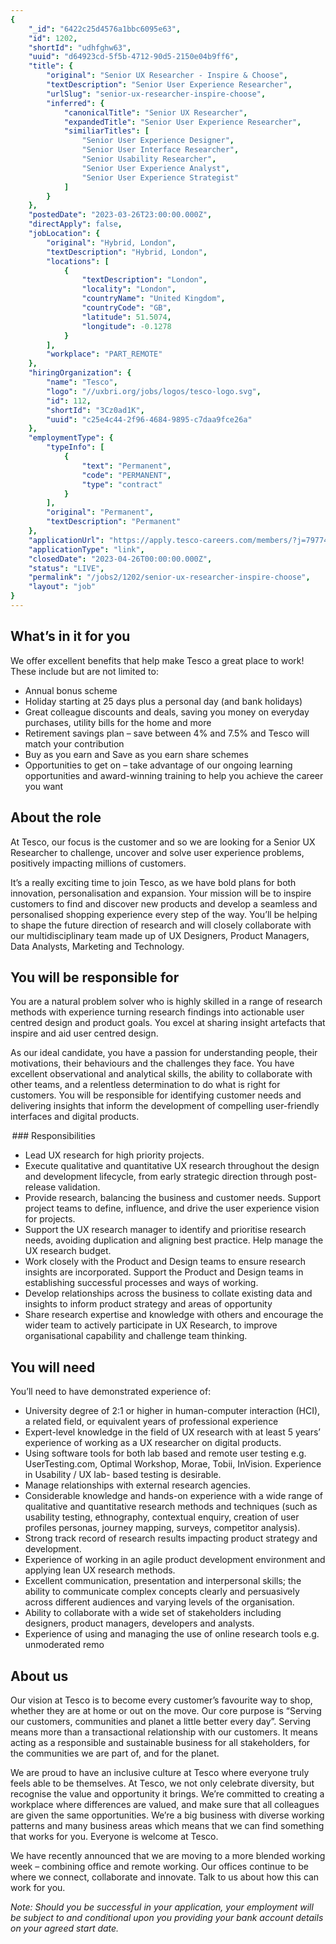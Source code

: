```yaml
---
{
	"_id": "6422c25d4576a1bbc6095e63",
	"id": 1202,
	"shortId": "udhfghw63",
	"uuid": "d64923cd-5f5b-4712-90d5-2150e04b9ff6",
	"title": {
		"original": "Senior UX Researcher - Inspire & Choose",
		"textDescription": "Senior User Experience Researcher",
		"urlSlug": "senior-ux-researcher-inspire-choose",
		"inferred": {
			"canonicalTitle": "Senior UX Researcher",
			"expandedTitle": "Senior User Experience Researcher",
			"similiarTitles": [
				"Senior User Experience Designer",
				"Senior User Interface Researcher",
				"Senior Usability Researcher",
				"Senior User Experience Analyst",
				"Senior User Experience Strategist"
			]
		}
	},
	"postedDate": "2023-03-26T23:00:00.000Z",
	"directApply": false,
	"jobLocation": {
		"original": "Hybrid, London",
		"textDescription": "Hybrid, London",
		"locations": [
			{
				"textDescription": "London",
				"locality": "London",
				"countryName": "United Kingdom",
				"countryCode": "GB",
				"latitude": 51.5074,
				"longitude": -0.1278
			}
		],
		"workplace": "PART_REMOTE"
	},
	"hiringOrganization": {
		"name": "Tesco",
		"logo": "//uxbri.org/jobs/logos/tesco-logo.svg",
		"id": 112,
		"shortId": "3Cz0ad1K",
		"uuid": "c25e4c44-2f96-4684-9895-c7daa9fce26a"
	},
	"employmentType": {
		"typeInfo": [
			{
				"text": "Permanent",
				"code": "PERMANENT",
				"type": "contract"
			}
		],
		"original": "Permanent",
		"textDescription": "Permanent"
	},
	"applicationUrl": "https://apply.tesco-careers.com/members/?j=797742",
	"applicationType": "link",
	"closedDate": "2023-04-26T00:00:00.000Z",
	"status": "LIVE",
	"permalink": "/jobs2/1202/senior-ux-researcher-inspire-choose",
	"layout": "job"
}
---
```

<h2 id="whats-in-it-for-you">What’s in it for you</h2>
<p>We offer excellent benefits that help make Tesco a great place to work!  These include but are not limited to:</p>
<ul>
<li>Annual bonus scheme</li>
<li>Holiday starting at 25 days plus a personal day (and bank holidays)</li>
<li>Great colleague discounts and deals, saving you money on everyday purchases, utility bills for the home and more</li>
<li>Retirement savings plan – save between 4% and 7.5% and Tesco will match your contribution</li>
<li>Buy as you earn and Save as you earn share schemes</li>
<li>Opportunities to get on – take advantage of our ongoing learning opportunities and award-winning training to help you achieve the career you want</li>
</ul>
<h2 id="about-the-role">About the role</h2>
<p>At Tesco, our focus is the customer and so we are looking for a Senior UX Researcher to challenge, uncover and solve user experience problems, positively impacting millions of customers.  </p>
<p>It’s a really exciting time to join Tesco, as we have bold plans for both innovation, personalisation and expansion. Your mission will be to inspire customers to find and discover new products and develop a seamless and personalised shopping experience every step of the way. You’ll be helping to shape the future direction of research and will closely collaborate with our multidisciplinary team made up of UX Designers, Product Managers, Data Analysts, Marketing and Technology. </p>
<h2 id="you-will-be-responsible-for">You will be responsible for</h2>
<p>You are a natural problem solver who is highly skilled in a range of research methods with experience turning research findings into actionable user centred design and product goals. You excel at sharing insight artefacts that inspire and aid user centred design. </p>
<p>As our ideal candidate, you have a passion for understanding people, their motivations, their behaviours and the challenges they face. You have excellent observational and analytical skills, the ability to collaborate with other teams, and a relentless determination to do what is right for customers. You will be responsible for identifying customer needs and delivering insights that inform the development of compelling user-friendly interfaces and digital products.  </p>
<p> ### Responsibilities  </p>
<ul>
<li>Lead UX research for high priority projects. </li>
<li>Execute qualitative and quantitative UX research throughout the design and development lifecycle, from early strategic direction through post-release validation. </li>
<li>Provide research, balancing the business and customer needs. Support project teams to define, influence, and drive the user experience vision for projects. </li>
<li>Support the UX research manager to identify and prioritise research needs, avoiding duplication and aligning best practice. Help manage the UX research budget. </li>
<li>Work closely with the Product and Design teams to ensure research insights are incorporated. Support the Product and Design teams in establishing successful processes and ways of working.  </li>
<li>Develop relationships across the business to collate existing data and insights to inform product strategy and areas of opportunity </li>
<li>Share research expertise and knowledge with others and encourage the wider team to actively participate in UX Research, to improve organisational capability and challenge team thinking.</li>
</ul>
<h2 id="you-will-need">You will need</h2>
<p>You’ll need to have demonstrated experience of: </p>
<ul>
<li>University degree of 2:1 or higher in human-computer interaction (HCI), a related field, or equivalent years of professional experience </li>
<li>Expert-level knowledge in the field of UX research with at least 5 years’ experience of working as a UX researcher on digital products.  </li>
<li>Using software tools for both lab based and remote user testing e.g. UserTesting.com, Optimal Workshop, Morae, Tobii, InVision. Experience in Usability / UX lab- based testing is desirable.  </li>
<li>Manage relationships with external research agencies.  </li>
<li>Considerable knowledge and hands-on experience with a wide range of qualitative and quantitative research methods and techniques (such as usability testing, ethnography, contextual enquiry, creation of user profiles personas, journey mapping, surveys, competitor analysis). </li>
<li>Strong track record of research results impacting product strategy and development. </li>
<li>Experience of working in an agile product development environment and applying lean UX research methods. </li>
<li>Excellent communication, presentation and interpersonal skills; the ability to communicate complex concepts clearly and persuasively across different audiences and varying levels of the organisation. </li>
<li>Ability to collaborate with a wide set of stakeholders including designers, product managers, developers and analysts. </li>
<li>Experience of using and managing the use of online research tools e.g. unmoderated remo</li>
</ul>
<h2 id="about-us">About us</h2>
<p>Our vision at Tesco is to become every customer’s favourite way to shop, whether they are at home or out on the move.  Our core purpose is “Serving our customers, communities and planet a little better every day”.  Serving means more than a transactional relationship with our customers.  It means acting as a responsible and sustainable business for all stakeholders, for the communities we are part of, and for the planet.</p>
<p>We are proud to have an inclusive culture at Tesco where everyone truly feels able to be themselves.  At Tesco, we not only celebrate diversity, but recognise the value and opportunity it brings.  We’re committed to creating a workplace where differences are valued, and make sure that all colleagues are given the same opportunities.  We’re a big business with diverse working patterns and many business areas which means that we can find something that works for you.  Everyone is welcome at Tesco.</p>
<p>We have recently announced that we are moving to a more blended working week – combining office and remote working.  Our offices continue to be where we connect, collaborate and innovate.  Talk to us about how this can work for you.</p>
<p><em>Note: Should you be successful in your application, your employment will be subject to and conditional upon you providing your bank account details on your agreed start date.</em></p>


